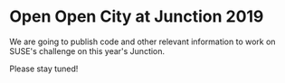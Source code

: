 # Open Open City at Junction 2019

We are going to publish code and other relevant information to work on SUSE's challenge on this year's Junction. 

Please stay tuned!
